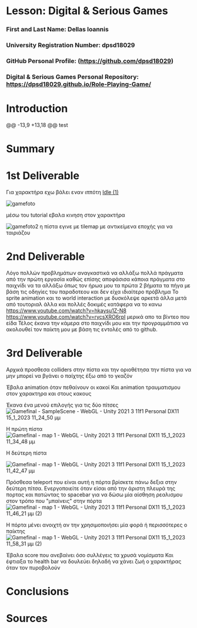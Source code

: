 # Lesson: Digital & Serious Games

### First and Last Name: Dellas Ioannis
### University Registration Number: dpsd18029
### GitHub Personal Profile: (https://github.com/dpsd18029)
### Digital & Serious Games Personal Repository: https://dpsd18029.github.io/Role-Playing-Game/

# Introduction

@@ -13,9 +13,18 @@ test

# Summary


# 1st Deliverable
Για χαρακτήρα  εχω βάλει εναν ιππότη
[Idle (1)](https://user-images.githubusercontent.com/117848254/201185260-6fe7c9d9-5ce4-4d93-8655-72bd66092591.png)

![gamefoto](https://user-images.githubusercontent.com/117848254/201187363-296431e5-7fb2-4c0d-8bcd-6aac61f358ee.jpg)

μέσω του tutorial εβαλα κινηση στον χαρακτήρα 

![gamefoto2](https://user-images.githubusercontent.com/117848254/201190604-5698b4c6-43a0-4d60-ad53-6a5cc9ae3bda.jpg)
η πίστα εγινε με tilemap με αντικείμενα εποχής για να ταιριάζου 


# 2nd Deliverable
Λόγο πολλών προβλημάτων αναγκαστικά να αλλάξω πολλά πράγματα από την πρώτη εργασία καθώς επίσης αποφάσισα κάποια πράγματα στο παιχνίδι να τα αλλάξω όπως τον ήρωα μου
τα πρώτα 2 βήματα τα πήγα με βάση τις οδηγίες του παραδοτεου και δεν είχα ιδιαίτερο πρόβλημα
Το sprite animation  και το world interaction με δυσκόλεψε αρκετά άλλα μετά από τουτοριαλ άλλα και πολλές δοκιμές κατάφερα να το κανω
https://www.youtube.com/watch?v=hkaysu1Z-N8
https://www.youtube.com/watch?v=rycsXRO6rpI
μερικά απο τα βίντεο που είδα 
Τέλος έκανα την κάμερα στο παιχνίδι μου και την προγραμμάτισα να ακολουθεί τον παίκτη μου με βάση τις εντολές από το github.



# 3rd Deliverable 
Αρχικά προσθεσα colliders  στην πίστα και την οριοθέτησα την πίστα για να μην μπορεί να βγάνει ο παίχτης έξω από το γκαζόν

Έβαλα animation όταν πεθαίνουν οι κακοί
Και animation τραυματισμου στον χαρακτηρα και στους κακους

Έκανα ένα μενού επιλογής για τις δύο πίτσες
![Gamefinal - SampleScene - WebGL - Unity 2021 3 11f1 Personal _DX11_ 15_1_2023 11_24_50 μμ](https://user-images.githubusercontent.com/117848254/212568208-d493a626-835d-42fe-b918-8f15b6a298ca.png)

Η πρώτη πίστα 
![Gamefinal - map 1 - WebGL - Unity 2021 3 11f1 Personal _DX11_ 15_1_2023 11_34_48 μμ](https://user-images.githubusercontent.com/117848254/212568607-0ab2a5e5-7f32-4fae-9c03-67b42788bcbb.png)

Η δεύτερη πίστα

![Gamefinal - map 1 - WebGL - Unity 2021 3 11f1 Personal _DX11_ 15_1_2023 11_42_47 μμ](https://user-images.githubusercontent.com/117848254/212568849-1983bf55-3046-4e3e-874f-7da9da620c8d.png)

Πρόσθεσα teleport  που είναι αυτή η πόρτα βρίσκετε πάνω δεξια στην  δεύτερη πίτσα. Ενεργοποιείτε όταν είσαι από την άριστη πλευρά της πορτας  και πατώντας το spacebar για να δώσω μία αίσθηση ρεαλισμου στον τρόπο που "μπαίνεις" στην πόρτα
![Gamefinal - map 1 - WebGL - Unity 2021 3 11f1 Personal _DX11_ 15_1_2023 11_46_21 μμ (2)](https://user-images.githubusercontent.com/117848254/212569015-f9e7db74-3abf-4a48-9f6f-42ffa100cbc6.png)



Η πόρτα μένει ανοιχτή αν την χρησιμοποιήσει μία φορά ή περισσότερες ο παίκτης
![Gamefinal - map 1 - WebGL - Unity 2021 3 11f1 Personal _DX11_ 15_1_2023 11_58_31 μμ (2)](https://user-images.githubusercontent.com/117848254/212569536-2b8a65b8-bd77-47da-9faa-c8da997bcae9.png)


Έβαλα  score  που ανεβαίνει όσο συλλέγεις τα  χρυσά νομίσματα 
Και έφτιαξα το  health bar να δουλεύει δηλαδή να χάνει ζωή ο χαρακτήρας όταν τον πυροβολούν

# Conclusions


# Sources
